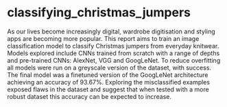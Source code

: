 # classifying_christmas_jumpers

As our lives become increasingly digital, wardrobe digitisation and styling apps are becoming more popular. This report aims to train an image classification model to classify Christmas jumpers from everyday knitwear. Models explored include CNNs trained from scratch with a range of depths and pre-trained CNNs: AlexNet, VGG and GoogLeNet. To reduce overfitting all models were run on a greyscale version of the dataset, with success. The final model was a finetuned version of the GoogLeNet architecture achieving an accuracy of 93.67%. Exploring the misclassified examples exposed flaws in the dataset and suggest that when tested with a more robust dataset this accuracy can be expected to increase.
